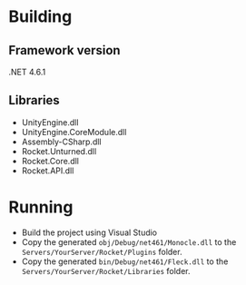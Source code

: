 # Building

## Framework version
.NET 4.6.1

## Libraries
- UnityEngine.dll
- UnityEngine.CoreModule.dll
- Assembly-CSharp.dll
- Rocket.Unturned.dll
- Rocket.Core.dll
- Rocket.API.dll

# Running
- Build the project using Visual Studio
- Copy the generated `obj/Debug/net461/Monocle.dll` to the `Servers/YourServer/Rocket/Plugins` folder.
- Copy the generated `bin/Debug/net461/Fleck.dll` to the `Servers/YourServer/Rocket/Libraries` folder.

